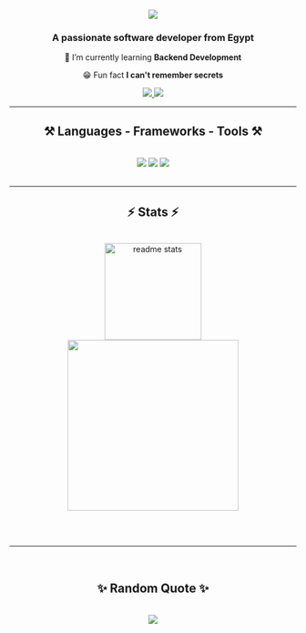 <h1 align="center">
    <img src="https://readme-typing-svg.herokuapp.com/?font=Fira+Code&size=35&center=true&vCenter=true&width=500&height=70&duration=5000&lines=Hey!;+I'm+Abdelrahman+Kamel;" />
</h1>

<h3 align="center">A passionate software developer from Egypt</h3>

<div align="center">

 🔭 I’m currently learning **Backend Development**

😁 Fun fact **I can't remember secrets**    

 </div> 
 
<div align="center">
  <a href="mailto:abdelrahman.kamel.elgendy@gmail.com">
    <img src="https://img.shields.io/badge/Gmail-333333?style=for-the-badge&logo=gmail&logoColor=white" />
  </a>

  <a href="https://www.linkedin.com/in/abdelrahman-kamel-elgendy/" target="_blank">
    <img src="https://img.shields.io/badge/LinkedIn-0077B5?style=for-the-badge&logo=linkedin&logoColor=white" target="_blank" />
  </a>
</div>

 <hr/>
 
<h2 align="center">⚒️ Languages - Frameworks - Tools ⚒️</h2>
<br/>
<div align="center">
    <img src="https://skillicons.dev/icons?i=cs,cpp,js,ts,py"/>
    <img src="https://skillicons.dev/icons?i=anaconda,git,github,figma"/>
    <img src="https://skillicons.dev/icons?i=dotnet,nodejs,nestjs,mysql,mongodb,prisma"/>
   <br>
</div>

<br/>

<hr/>

<h2 align="center">⚡ Stats ⚡</h2>
<br>
<div align=center>
    <img height=170 src="https://github-readme-stats.vercel.app/api?username=abdelrahman-kamel-elgendy&count_private=true&show_icons=true&theme=react&rank_icon=github&border_radius=10" alt="readme stats"/>
    <br/>
    <img height=300 src="https://github-readme-stats.vercel.app/api/top-langs/?username=abdelrahman-kamel-elgendy&layout=donut-vertical&langs_count=8&theme=react&border_radius=10"/>
</div>

<br/><br/>

<hr/>

<br/>
<h2 align="center">✨ Random Quote ✨</h2>
<br/>
<div align=center>
    <img src="https://quotes-github-readme.vercel.app/api?type=horizontal&layout=donut-vertical&langs_count=8&theme=react&border_radius=10"/>
</div>
